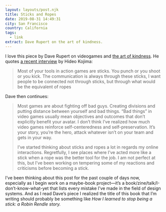 ```yaml
---
layout: layouts/post.njk
title: Sticks and Ropes
date: 2019-08-31 14:49:31
city: San Francisco
country: California
tags:
  - link
extract: Dave Rupert on the art of kindness.
---
```


I love this piece by Dave Rupert on videogames and [the art of kindness](https://daverupert.com/2019/08/sticks-and-ropes/). He quotes [a recent interview](https://www.ign.com/articles/2016/06/15/e3-2016-more-cryptic-death-stranding-details-from-kojima) by Hideo Kojima:

> Most of your tools in action games are sticks. You punch or you shoot or you kick. The communication is always through these sticks, I want people to be connected not through sticks, but through what would be the equivalent of ropes

Dave then continues:

> Most games are about fighting off bad guys. Creating divisions and putting distance between yourself and bad things. “Bad things” in video games usually mean objectives and outcomes that don’t explicitly benefit your avatar. I don’t think I’ve realized how much video games reinforce self-centeredness and self-preservation. It’s your story, you’re the hero, attack whatever isn’t on your team and gets in your way.
>
> I’ve started thinking about sticks and ropes a lot in regards my online interactions. Regretfully, I see places where I’ve acted more like a stick when a rope was the better tool for the job. I am not perfect at this, but I’ve been working on tempering some of my reactions and criticisms before becoming a stick.

I’ve been thinking about this post for the past couple of days now, especially as I begin work on a maybe-book project—it’s a book/zine/talk/I-don’t-know-what-yet that lists every mistake I’ve made in the field of design systems. And as I read Dave’s piece I realized the title of this book that I’m writing should probably be something like _How I learned to stop being a stick: a Robin Rendle story._
